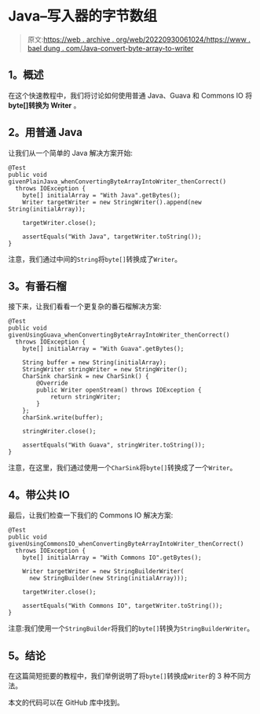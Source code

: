 # Java–写入器的字节数组

> 原文:[https://web . archive . org/web/20220930061024/https://www . bael dung . com/Java-convert-byte-array-to-writer](https://web.archive.org/web/20220930061024/https://www.baeldung.com/java-convert-byte-array-to-writer)

## **1。概述**

在这个快速教程中，我们将讨论如何使用普通 Java、Guava 和 Commons IO 将 **byte[]转换为 Writer** 。

## **2。用普通 Java**

让我们从一个简单的 Java 解决方案开始:

```
@Test
public void givenPlainJava_whenConvertingByteArrayIntoWriter_thenCorrect() 
  throws IOException {
    byte[] initialArray = "With Java".getBytes();
    Writer targetWriter = new StringWriter().append(new String(initialArray));

    targetWriter.close();

    assertEquals("With Java", targetWriter.toString());
}
```

注意，我们通过中间的`String`将`byte[]`转换成了`Writer`。

## **3。有番石榴**

接下来，让我们看看一个更复杂的番石榴解决方案:

```
@Test
public void givenUsingGuava_whenConvertingByteArrayIntoWriter_thenCorrect() 
  throws IOException {
    byte[] initialArray = "With Guava".getBytes();

    String buffer = new String(initialArray);
    StringWriter stringWriter = new StringWriter();
    CharSink charSink = new CharSink() {
        @Override
        public Writer openStream() throws IOException {
            return stringWriter;
        }
    };
    charSink.write(buffer);

    stringWriter.close();

    assertEquals("With Guava", stringWriter.toString());
}
```

注意，在这里，我们通过使用一个`CharSink`将`byte[]`转换成了一个`Writer`。

## **4。带公共 IO**

最后，让我们检查一下我们的 Commons IO 解决方案:

```
@Test
public void givenUsingCommonsIO_whenConvertingByteArrayIntoWriter_thenCorrect() 
  throws IOException {
    byte[] initialArray = "With Commons IO".getBytes();

    Writer targetWriter = new StringBuilderWriter(
      new StringBuilder(new String(initialArray)));

    targetWriter.close();

    assertEquals("With Commons IO", targetWriter.toString());
}
```

注意:我们使用一个`StringBuilder`将我们的`byte[]`转换为`StringBuilderWriter`。

## **5。结论**

在这篇简短扼要的教程中，我们举例说明了将`byte[]`转换成`Writer`的 3 种不同方法。

本文的代码可以在 GitHub 库中找到。